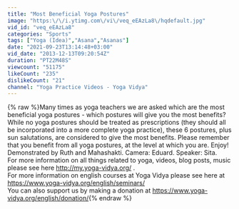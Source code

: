 ```yaml
---
title: "Most Beneficial Yoga Postures"
image: "https:\/\/i.ytimg.com\/vi\/veq_eEAzLa8\/hqdefault.jpg"
vid_id: "veq_eEAzLa8"
categories: "Sports"
tags: ["Yoga (Idea)","Asana","Asanas"]
date: "2021-09-23T13:14:48+03:00"
vid_date: "2013-12-13T09:20:54Z"
duration: "PT22M48S"
viewcount: "51175"
likeCount: "235"
dislikeCount: "21"
channel: "Yoga Practice Videos - Yoga Vidya"
---
```

{% raw %}Many times as yoga teachers we are asked which are the most beneficial yoga postures - which postures will give you the most benefits? While no yoga postures should be treated as prescriptions (they should all be incorporated into a more complete yoga practice), these 6 postures, plus sun salutations, are considered to give the most benefits. Please remember that you benefit from all yoga postures, at the level at which you are. Enjoy! Demonstrated by Ruth and Mahashakti. Camera: Eduard. Speaker: Sita.<br />For more information on all things related to yoga, videos, blog posts, music please see here <a rel="nofollow" target="blank" href="http://my.yoga-vidya.org/">http://my.yoga-vidya.org/</a> .<br />For more information on english courses at Yoga Vidya please see here at <a rel="nofollow" target="blank" href="https://www.yoga-vidya.org/english/seminars/">https://www.yoga-vidya.org/english/seminars/</a><br />You can also support us by making a donation at <a rel="nofollow" target="blank" href="https://www.yoga-vidya.org/english/donation/">https://www.yoga-vidya.org/english/donation/</a>{% endraw %}
